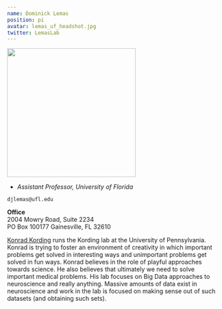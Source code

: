```yaml
---
name: Dominick Lemas
position: pi
avatar: lemas_uf_headshot.jpg
twitter: LemasLab
---
```


<img width="300" src="{{site.baseurl}}/images/people/{{page.avatar}}" data-action="zoom">

- _Assistant Professor, University of Florida_<br>

<i class="fa fa-envelope-o"></i> `djlemas@ufl.edu`

**Office**<br>
2004 Mowry Road, Suite 2234 <br>
PO Box 100177
Gainesville, FL 32610

[Konrad Kording](http://koerding.com/) runs the Kording lab at the University of Pennsylvania.
Konrad is trying to foster an environment of creativity in which important problems get
solved in interesting ways and unimportant problems get solved in fun ways.
Konrad believes in the role of playful approaches towards science.
He also believes that ultimately we need to solve important medical problems.
His lab focuses on Big Data approaches to neuroscience and really anything. Massive amounts of data
exist in neuroscience and work in the lab is focused on making sense out of such datasets (and obtaining such sets).
